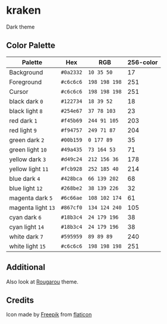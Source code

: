 # kraken
Dark theme



## Color Palette

Palette            | Hex       | RGB           | 256-color
---                | ---       | ---           | ---
Background         | `#0a2332` | `10 35 50`    | 17
Foreground         | `#c6c6c6` | `198 198 198` | 251
Cursor             | `#c6c6c6` | `198 198 198` | 251
black dark `0`     | `#122734` | `18 39 52`    | 18
black light `8`    | `#254e67` | `37 78 103`   | 23
red dark `1`       | `#f45b69` | `244 91 105`  | 203
red light `9`      | `#f94757` | `249 71 87`   | 204
green dark `2`     | `#00b159` | `0 177 89`    | 35
green light `10`   | `#49a435` | `73 164 53`   | 71
yellow dark `3`    | `#d49c24` | `212 156 36`  | 178
yellow light `11`  | `#fcb928` | `252 185 40`  | 214
blue dark `4`      | `#428bca` | `66 139 202`  | 68
blue light `12`    | `#268be2` | `38 139 226`  | 32
magenta dark `5`   | `#6c66ae` | `108 102 174` | 61
magenta light `13` | `#867cf0` | `134 124 240` | 105
cyan dark `6`      | `#18b3c4` | `24 179 196`  | 38
cyan light `14`    | `#18b3c4` | `24 179 196`  | 38
white dark `7`     | `#595959` | `89 89 89`    | 240
white light `15`   | `#c6c6c6` | `198 198 198` | 251

## Additional
Also look at [Rougarou](https://github.com/RougarouTheme/rougarou) theme.

## Credits
Icon made by [Freepik](https://www.flaticon.com/authors/freepik) from [flaticon](www.flaticon.com) 
